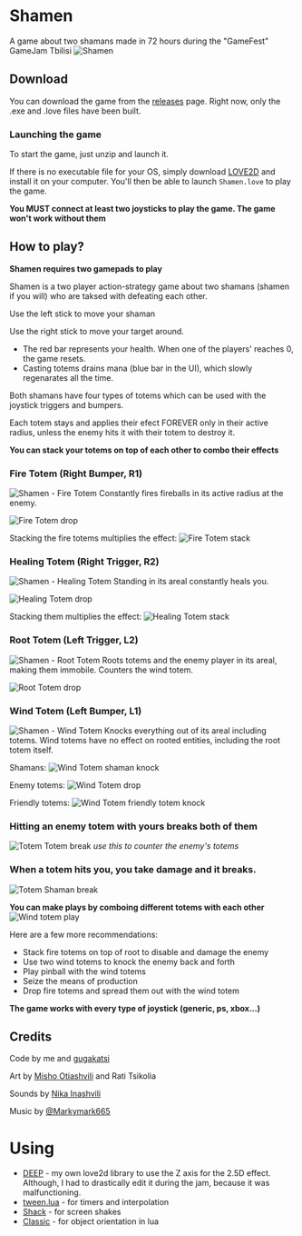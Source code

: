 # Shamen
A game about two shamans made in 72 hours during the "GameFest" GameJam Tbilisi
![Shamen](https://i.imgur.com/MGCT25a.gif)


## Download
You can download the game from the [releases](https://github.com/Nikaoto/Shamen/releases) page. 
Right now, only the .exe and .love files have been built.

### Launching the game
To start the game, just unzip and launch it.

If there is no executable file for your OS, simply download [LOVE2D](https://love2d.org/) and 
install it on your computer. You'll then be able to launch `Shamen.love` to play the game.

**You MUST connect at least two joysticks to play the game. The game won't work without them**

## How to play?
**Shamen requires two gamepads to play**

Shamen is a two player action-strategy game about two shamans (shamen if you will) who are taksed
with defeating each other. 

Use the left stick to move your shaman

Use the right stick to move your target around.

* The red bar represents your health. When one of the players' reaches 0, the game resets.
* Casting totems drains mana (blue bar in the UI), which slowly regenarates all the time.

Both shamans have four types of totems which can be used with the joystick triggers and bumpers.

Each totem stays and applies their efect FOREVER only in their active radius, unless the enemy hits 
it with their totem to destroy it.

**You can stack your totems on top of each other to combo their effects**

### Fire Totem (Right Bumper, R1)
![Shamen - Fire Totem](https://i.imgur.com/eOYhdYH.png)
Constantly fires fireballs in its active radius at the enemy.

![Fire Totem drop](https://i.imgur.com/50P3CNg.gif)

Stacking the fire totems multiplies the effect:
![Fire Totem stack](https://i.imgur.com/UI3BzQf.gif)

### Healing Totem (Right Trigger, R2)
![Shamen - Healing Totem](https://i.imgur.com/Qb2Q702.png)
Standing in its areal constantly heals you.

![Healing Totem drop](https://i.imgur.com/OUcduu6.gif)

Stacking them multiplies the effect:
![Healing Totem stack](https://i.imgur.com/CirbNCK.gif)

### Root Totem (Left Trigger, L2)
![Shamen - Root Totem](https://i.imgur.com/uyZZwuE.png)
Roots totems and the enemy player in its areal, making them immobile. Counters the wind totem.

![Root Totem drop](https://i.imgur.com/snSJptF.gif)

### Wind Totem (Left Bumper, L1)
![Shamen - Wind Totem](https://i.imgur.com/s0oMEti.png)
Knocks everything out of its areal including totems. Wind totems have no effect on rooted entities,
 including the root totem itself.

Shamans:
![Wind Totem shaman knock](https://i.imgur.com/np5UcEJ.gif)

Enemy totems:
![Wind Totem drop](https://i.imgur.com/RBoBF7j.gif)

Friendly totems:
![Wind Totem friendly totem knock](https://i.imgur.com/YOdBqGR.gifv)

### Hitting an enemy totem with yours breaks both of them
![Totem Totem break](https://i.imgur.com/MU6OfL9.gif)
*use this to counter the enemy's totems*

### When a totem hits you, you take damage and it breaks. 
![Totem Shaman break](https://i.imgur.com/C3LkGdd.gif)

**You can make plays by comboing different totems with each other**
![Wind totem play](https://i.imgur.com/uR3aguW.gifv)

Here are a few more recommendations:
* Stack fire totems on top of root to disable and damage the enemy
* Use two wind totems to knock the enemy back and forth
* Play pinball with the wind totems
* Seize the means of production
* Drop fire totems and spread them out with the wind totem


**The game works with every type of joystick (generic, ps, xbox...)**

## Credits
Code by me and [gugakatsi](https://github.com/gugakatsi)

Art by [Misho Otiashvili](https://twitter.com/corbyere) and Rati Tsikolia

Sounds by [Nika Inashvili](https://soundcloud.com/sehnmusic)

Music by [@Markymark665](https://twitter.com/Markymark665)


# Using
* [DEEP](https://github.com/Nikaoto/DEEP) - my own love2d library to use the Z axis for the 2.5D 
effect. Although, I had to drastically edit it during the jam, because it was malfunctioning.
* [tween.lua](https://github.com/kikito/tween.lua) - for timers and interpolation
* [Shack](https://github.com/Ulydev/shack) - for screen shakes
* [Classic](https://github.com/rxi/classic/) - for object orientation in lua
